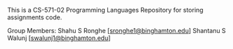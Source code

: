 This is a CS-571-02 Programming Languages Repository for storing assignments code.

Group Members:
        Shahu S Ronghe [sronghe1@binghamton.edu]
        Shantanu S Walunj [swalunj1@binghamton.edu]
